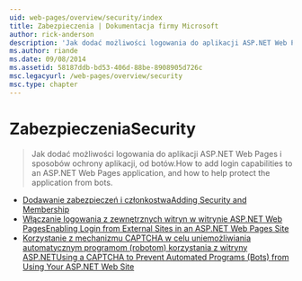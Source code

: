 ```yaml
---
uid: web-pages/overview/security/index
title: Zabezpieczenia | Dokumentacja firmy Microsoft
author: rick-anderson
description: 'Jak dodać możliwości logowania do aplikacji ASP.NET Web Pages i sposobów ochrony aplikacji, od botów.'
ms.author: riande
ms.date: 09/08/2014
ms.assetid: 58187ddb-bd53-406d-88be-8908905d726c
msc.legacyurl: /web-pages/overview/security
msc.type: chapter
---
```

<a name="security"></a><span data-ttu-id="78407-103">Zabezpieczenia</span><span class="sxs-lookup"><span data-stu-id="78407-103">Security</span></span>
====================
> <span data-ttu-id="78407-104">Jak dodać możliwości logowania do aplikacji ASP.NET Web Pages i sposobów ochrony aplikacji, od botów.</span><span class="sxs-lookup"><span data-stu-id="78407-104">How to add login capabilities to an ASP.NET Web Pages application, and how to help protect the application from bots.</span></span>


- [<span data-ttu-id="78407-105">Dodawanie zabezpieczeń i członkostwa</span><span class="sxs-lookup"><span data-stu-id="78407-105">Adding Security and Membership</span></span>](16-adding-security-and-membership.md)
- [<span data-ttu-id="78407-106">Włączanie logowania z zewnętrznych witryn w witrynie ASP.NET Web Pages</span><span class="sxs-lookup"><span data-stu-id="78407-106">Enabling Login from External Sites in an ASP.NET Web Pages Site</span></span>](enabling-login-from-external-sites-in-an-aspnet-web-pages-site.md)
- [<span data-ttu-id="78407-107">Korzystanie z mechanizmu CAPTCHA w celu uniemożliwiania automatycznym programom (robotom) korzystania z witryny ASP.NET</span><span class="sxs-lookup"><span data-stu-id="78407-107">Using a CAPTCHA to Prevent Automated Programs (Bots) from Using Your ASP.NET Web Site</span></span>](using-a-catpcha-to-prevent-automated-programs-bots-from-using-your-aspnet-web-site.md)
